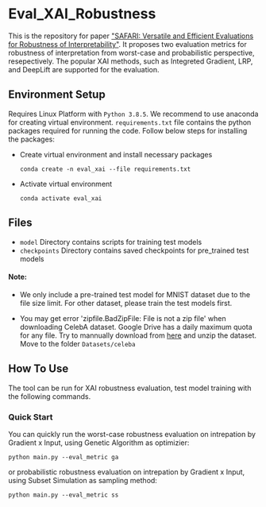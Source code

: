 # Eval_XAI_Robustness
This is the repository for paper ["SAFARI: Versatile and Efficient Evaluations for Robustness of Interpretability"](https://arxiv.org/abs/2208.09418). It proposes two evaluation metrics for robustness of interpretation from worst-case and probabilistic perspective, resepectively. The popular XAI methods, such as Integreted Gradient, LRP, and DeepLift are supported for the evaluation.
## Environment Setup
Requires Linux Platform with `Python 3.8.5`. We recommend to use anaconda for creating virtual environment. `requirements.txt` file contains the python packages required for running the code. Follow below steps for installing the packages:
- Create virtual environment and install necessary packages

	`conda create -n eval_xai --file requirements.txt`

- Activate virtual environment

	`conda activate eval_xai`
## Files
- `model` Directory contains scripts for training test models
- `checkpoints` Directory contains saved checkpoints for pre_trained test models

#### Note: 
- We only include a pre-trained test model for MNIST dataset due to the file size limit. For other dataset, please train the test models first.

- You may get error 'zipfile.BadZipFile: File is not a zip file' when downloading CelebA dataset. Google Drive has a daily maximum quota for any file. Try to mannually download from [here](https://drive.google.com/drive/folders/0B7EVK8r0v71pWEZsZE9oNnFzTm8?resourcekey=0-5BR16BdXnb8hVj6CNHKzLg) and unzip the dataset. Move to the folder `Datasets/celeba`

## How To Use 
The tool can be run for XAI robustness evaluation, test model training with the following commands.

### Quick Start 
You can quickly run the worst-case robustness evaluation on intrepation by Gradient x Input, using Genetic Algorithm as optimizier:
``` 
python main.py --eval_metric ga
```
or probabilistic robustness evaluation on intrepation by Gradient x Input, using Subset Simulation as sampling method:
``` 
python main.py --eval_metric ss
```
